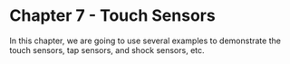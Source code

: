 # Chapter 7 - Touch Sensors

In this chapter, we are going to use several examples to demonstrate the touch sensors, tap sensors, and shock sensors, etc.
